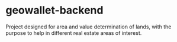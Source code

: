 # geowallet-backend
Project designed for area and value determination of lands, with the purpose to help in different real estate areas of interest.
